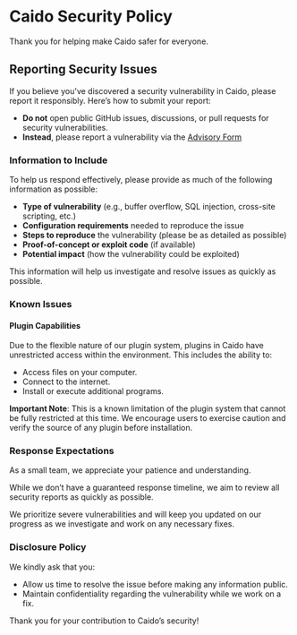 # Caido Security Policy

Thank you for helping make Caido safer for everyone.

## Reporting Security Issues

If you believe you've discovered a security vulnerability in Caido, please report it responsibly. Here’s how to submit your report:

- **Do not** open public GitHub issues, discussions, or pull requests for security vulnerabilities.
- **Instead**, please report a vulnerability via the [Advisory Form](https://github.com/caido/caido/security/advisories)

### Information to Include
To help us respond effectively, please provide as much of the following information as possible:

- **Type of vulnerability** (e.g., buffer overflow, SQL injection, cross-site scripting, etc.)
- **Configuration requirements** needed to reproduce the issue
- **Steps to reproduce** the vulnerability (please be as detailed as possible)
- **Proof-of-concept or exploit code** (if available)
- **Potential impact** (how the vulnerability could be exploited)

This information will help us investigate and resolve issues as quickly as possible.

### Known Issues

#### Plugin Capabilities

Due to the flexible nature of our plugin system, plugins in Caido have unrestricted access within the environment. This includes the ability to:
- Access files on your computer.
- Connect to the internet.
- Install or execute additional programs.

**Important Note**: This is a known limitation of the plugin system that cannot be fully restricted at this time. 
We encourage users to exercise caution and verify the source of any plugin before installation.

### Response Expectations

As a small team, we appreciate your patience and understanding. 

While we don’t have a guaranteed response timeline, we aim to review all security reports as quickly as possible. 

We prioritize severe vulnerabilities and will keep you updated on our progress as we investigate and work on any necessary fixes.

### Disclosure Policy

We kindly ask that you:
- Allow us time to resolve the issue before making any information public.
- Maintain confidentiality regarding the vulnerability while we work on a fix.

Thank you for your contribution to Caido’s security!
